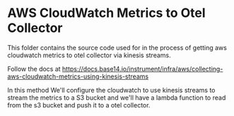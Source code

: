 # AWS CloudWatch Metrics to Otel Collector

This folder contains the source code used for in the
process of getting aws cloudwatch metrics to otel
collector via kinesis streams.

Follow the docs at https://docs.base14.io/instrument/infra/aws/collecting-aws-cloudwatch-metrics-using-kinesis-streams

In this method
We'll configure the cloudwatch to use kinesis streams
to stream the metrics to a S3 bucket and we'll have
a lambda function to read from the s3 bucket and 
push it to a otel collector.


